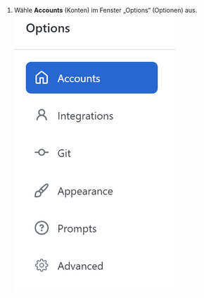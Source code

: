 1. Wähle **Accounts** (Konten) im Fenster „Options“ (Optionen) aus. ![Der Bereich „Accounts“ (Konten) im Fenster „Options“ (Optionen)](/assets/images/help/desktop/windows-select-accounts-pane.png)
